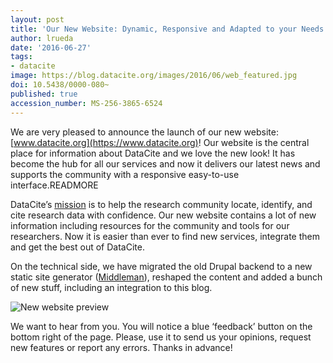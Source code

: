 ```yaml
---
layout: post
title: 'Our New Website: Dynamic, Responsive and Adapted to your Needs'
author: lrueda
date: '2016-06-27'
tags:
- datacite
image: https://blog.datacite.org/images/2016/06/web_featured.jpg
doi: 10.5438/0000-080~
published: true
accession_number: MS-256-3865-6524
---
```

We are very pleased to announce the launch of our new website: [www.datacite.org](https://www.datacite.org)! Our website is the central place for information about DataCite and we love the new look! It has become the hub for all our services and now it delivers our latest news and supports the community with a responsive easy-to-use interface.READMORE

DataCite’s [mission](http://datacite.org/mission.html) is to help the research community locate, identify, and cite research data with confidence. Our new website contains a lot of new information including resources for the community and tools for our researchers. Now it is easier than ever to find new services, integrate them and get the best out of DataCite.

On the technical side, we have migrated the old Drupal backend to a new static site generator ([Middleman](https://middlemanapp.com)), reshaped the content and added a bunch of new stuff, including an integration to this blog.

![New website preview](/images/2016/06/web_featured.jpg)

We want to hear from you. You will notice a blue ‘feedback’ button on the bottom right of the page. Please, use it to send us your opinions, request new features or report any errors. Thanks in advance!
